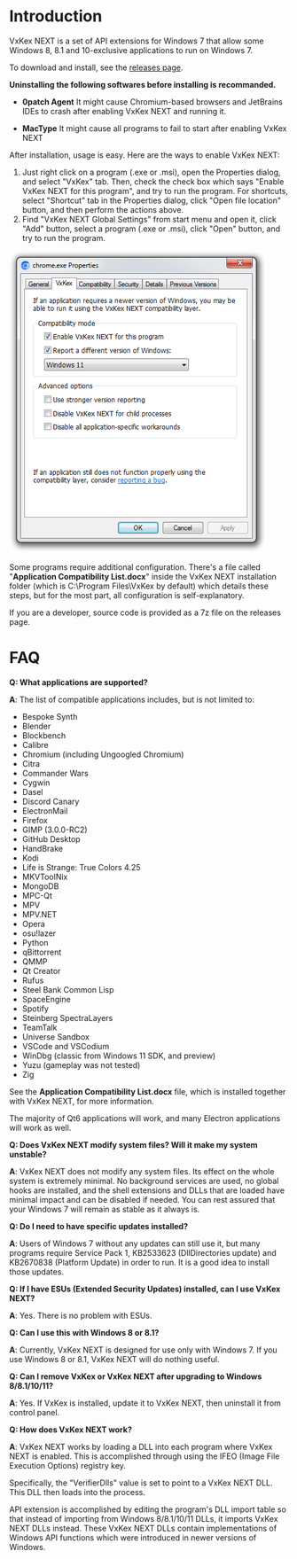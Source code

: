 Introduction
============

VxKex NEXT is a set of API extensions for Windows 7 that allow some Windows 8, 8.1 and 10-exclusive applications to run on Windows 7.

To download and install, see the [releases page](https://github.com/YuZhouRen86/VxKex-NEXT/releases).

**Uninstalling the following softwares before installing is recommanded.**

- **0patch Agent**
  It might cause Chromium-based browsers and JetBrains IDEs to crash after enabling VxKex NEXT and running it.

- **MacType**
  It might cause all programs to fail to start after enabling VxKex NEXT

After installation, usage is easy. Here are the ways to enable VxKex NEXT:
1. Just right click on a program (.exe or .msi), open the Properties dialog, and select "VxKex" tab. Then, check the check box which says "Enable VxKex NEXT for this program", and try to run the program. For shortcuts, select "Shortcut" tab in the Properties dialog, click "Open file location" button, and then perform the actions above.
2. Find "VxKex NEXT Global Settings" from start menu and open it, click "Add" button, select a program (.exe or .msi), click "Open" button, and try to run the program.

![VxKex configuration GUI](/example-screenshot.png)

Some programs require additional configuration. There's a file called "**Application Compatibility List.docx**" inside the VxKex NEXT installation folder (which is C:\Program Files\VxKex by default) which details these steps, but for the most part, all configuration is self-explanatory.

If you are a developer, source code is provided as a 7z file on the releases page.

FAQ
===

**Q: What applications are supported?**

**A**: The list of compatible applications includes, but is not limited to:

- Bespoke Synth
- Blender
- Blockbench
- Calibre
- Chromium (including Ungoogled Chromium)
- Citra
- Commander Wars
- Cygwin
- Dasel
- Discord Canary
- ElectronMail
- Firefox
- GIMP (3.0.0-RC2)
- GitHub Desktop
- HandBrake
- Kodi
- Life is Strange: True Colors 4.25
- MKVToolNix
- MongoDB
- MPC-Qt
- MPV
- MPV.NET
- Opera
- osu!lazer
- Python
- qBittorrent
- QMMP
- Qt Creator
- Rufus
- Steel Bank Common Lisp
- SpaceEngine
- Spotify
- Steinberg SpectraLayers
- TeamTalk
- Universe Sandbox
- VSCode and VSCodium
- WinDbg (classic from Windows 11 SDK, and preview)
- Yuzu (gameplay was not tested)
- Zig

See the **Application Compatibility List.docx** file, which is installed together with VxKex NEXT, for more information.

The majority of Qt6 applications will work, and many Electron applications will work as well.

**Q: Does VxKex NEXT modify system files? Will it make my system unstable?**

**A**: VxKex NEXT does not modify any system files. Its effect on the whole system is extremely minimal. No background services are used, no global hooks are installed, and the shell extensions and DLLs that are loaded have minimal impact and can be disabled if needed. You can rest assured that your Windows 7 will remain as stable as it always is.

**Q: Do I need to have specific updates installed?**

**A**: Users of Windows 7 without any updates can still use it, but many programs require Service Pack 1, KB2533623 (DllDirectories update) and KB2670838 (Platform Update) in order to run. It is a good idea to install those updates.

**Q: If I have ESUs (Extended Security Updates) installed, can I use VxKex NEXT?**

**A**: Yes. There is no problem with ESUs.

**Q: Can I use this with Windows 8 or 8.1?**

**A**: Currently, VxKex NEXT is designed for use only with Windows 7. If you use Windows 8 or 8.1, VxKex NEXT will do nothing useful.

**Q: Can I remove VxKex or VxKex NEXT after upgrading to Windows 8/8.1/10/11?**

**A**: Yes. If VxKex is installed, update it to VxKex NEXT, then uninstall it from control panel.

**Q: How does VxKex NEXT work?**

**A**: VxKex NEXT works by loading a DLL into each program where VxKex NEXT is enabled. This is accomplished through using the IFEO (Image File Execution Options) registry key.

Specifically, the "VerifierDlls" value is set to point to a VxKex NEXT DLL. This DLL then loads into the process.

API extension is accomplished by editing the program's DLL import table so that instead of importing from Windows 8/8.1/10/11 DLLs, it imports VxKex NEXT DLLs instead. These VxKex NEXT DLLs contain implementations of Windows API functions which were introduced in newer versions of Windows.
